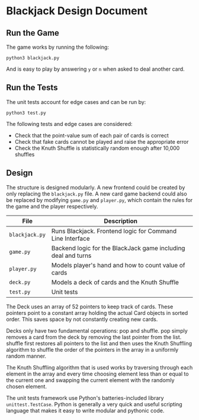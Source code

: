 # Blackjack Design Document

## Run the Game

The game works by running the following:

```
python3 blackjack.py
```

And is easy to play by answering `y` or `n` when asked to deal another card.

## Run the Tests

The unit tests account for edge cases and can be run by:

```
python3 test.py
```

The following tests and edge cases are considered:

- Check that the point-value sum of each pair of cards is correct
- Check that fake cards cannot be played and raise the appropriate error
- Check the Knuth Shuffle is statistically random enough after 10,000 shuffles

## Design

The structure is designed modularly. A new frontend could be created by only replacing the `blackjack.py` file. A new card game backend could also be replaced by modifying `game.py` and `player.py`, which contain the rules for the game and the player respectively.

| File           | Description |
| -------------- | ----------- |
| `blackjack.py` | Runs Blackjack. Frontend logic for Command Line Interface |
| `game.py`      | Backend logic for the BlackJack game including deal and turns |
| `player.py`    | Models player's hand and how to count value of cards |
| `deck.py`      | Models a deck of cards and the Knuth Shuffle |
| `test.py`      | Unit tests |


The Deck uses an array of 52 pointers to keep track of cards. These pointers point to a constant array holding the actual Card objects in sorted order. This saves space by not constantly creating new cards.

Decks only have two fundamental operations: pop and shuffle. pop simply removes a card from the deck by removing the last pointer from the list. shuffle first restores all pointers to the list and then uses the Knuth Shuffling algorithm to shuffle the order of the pointers in the array in a uniformly random manner.

The Knuth Shuffling algorithm that is used works by traversing through each element in the array and every time choosing element less than or equal to the current one and swapping the current element with the randomly chosen element.

The unit tests framework use Python's batteries-included library `unittest.TestCase`. Python is generally a very quick and useful scripting language that makes it easy to write modular and pythonic code.
